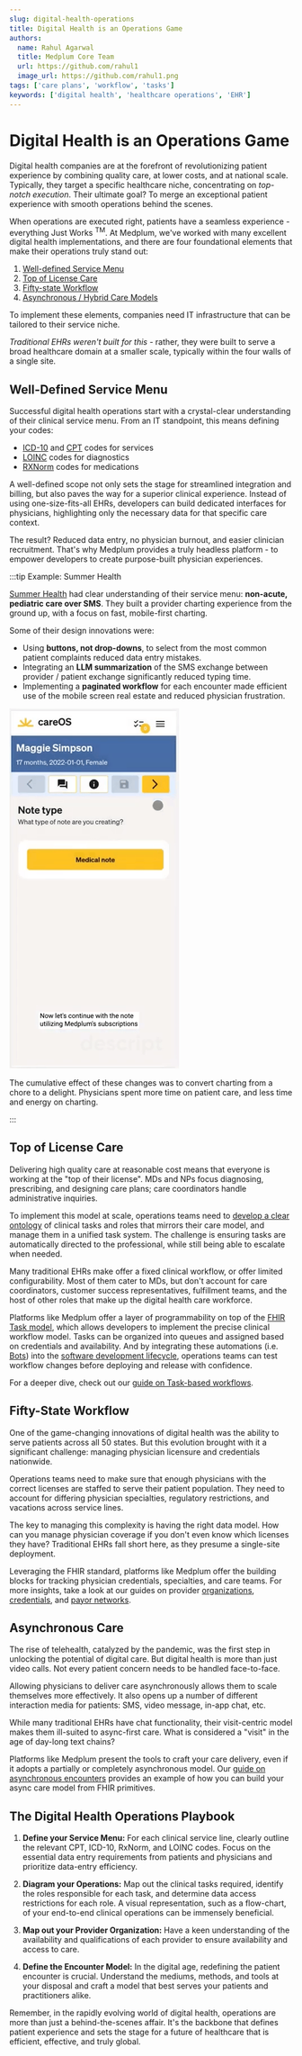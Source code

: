 ```yaml
---
slug: digital-health-operations
title: Digital Health is an Operations Game
authors:
  name: Rahul Agarwal
  title: Medplum Core Team
  url: https://github.com/rahul1
  image_url: https://github.com/rahul1.png
tags: ['care plans', 'workflow', 'tasks']
keywords: ['digital health', 'healthcare operations', 'EHR']
---
```


# Digital Health is an Operations Game

Digital health companies are at the forefront of revolutionizing patient experience by combining quality care, at lower costs, and at national scale. Typically, they target a specific healthcare niche, concentrating on _top-notch execution_. Their ultimate goal? To merge an exceptional patient experience with smooth operations behind the scenes.

When operations are executed right, patients have a seamless experience - everything Just Works <sup>TM</sup>. At Medplum, we've worked with many excellent digital health implementations, and there are four foundational elements that make their operations truly stand out:

1. [Well-defined Service Menu](#well-defined-service-menu)
2. [Top of License Care](#top-of-license-care)
3. [Fifty-state Workflow](#fifty-state-workflow)
4. [Asynchronous / Hybrid Care Models](#asynchronous-care)

To implement these elements, companies need IT infrastructure that can be tailored to their service niche.

_Traditional EHRs weren't built for this_ - rather, they were built to serve a broad healthcare domain at a smaller scale, typically within the four walls of a single site.

## Well-Defined Service Menu

Successful digital health operations start with a crystal-clear understanding of their clinical service menu. From an IT standpoint, this means defining your codes:

- [ICD-10](https://www.icd10data.com/) and [CPT](https://www.ama-assn.org/practice-management/cpt/cpt-overview-and-code-approval) codes for services
- [LOINC](/docs/careplans/loinc) codes for diagnostics
- [RXNorm](/docs/medications/medication-codes#rxnorm) codes for medications

A well-defined scope not only sets the stage for streamlined integration and billing, but also paves the way for a superior clinical experience. Instead of using one-size-fits-all EHRs, developers can build dedicated interfaces for physicians, highlighting only the necessary data for that specific care context.

The result? Reduced data entry, no physician burnout, and easier clinician recruitment. That's why Medplum provides a truly headless platform - to empower developers to create purpose-built physician experiences.

:::tip Example: Summer Health

[Summer Health](https://www.summerhealth.com/) had clear understanding of their service menu: **non-acute, pediatric care over SMS**. They built a provider charting experience from the ground up, with a focus on fast, mobile-first charting.

Some of their design innovations were:

- Using **buttons, not drop-downs**, to select from the most common patient complaints reduced data entry mistakes.
- Integrating an **LLM summarization** of the SMS exchange between provider / patient exchange significantly reduced typing time.
- Implementing a **paginated workflow** for each encounter made efficient use of the mobile screen real estate and reduced physician frustration.

![Summer Health](./summer-health-charting.gif)

The cumulative effect of these changes was to convert charting from a chore to a delight. Physicians spent more time on patient care, and less time and energy on charting.

:::

## Top of License Care

Delivering high quality care at reasonable cost means that everyone is working at the "top of their license". MDs and NPs focus diagnosing, prescribing, and designing care plans; care coordinators handle administrative inquiries.

To implement this model at scale, operations teams need to [develop a clear ontology](https://www.forbes.com/sites/sachinjain/2022/04/04/the-great-american-healthcare-labor-arbitrage/?sh=591613766133) of clinical tasks and roles that mirrors their care model, and manage them in a unified task system. The challenge is ensuring tasks are automatically directed to the professional, while still being able to escalate when needed.

Many traditional EHRs make offer a fixed clinical workflow, or offer limited configurability. Most of them cater to MDs, but don't account for care coordinators, customer success representatives, fulfillment teams, and the host of other roles that make up the digital health care workforce.

Platforms like Medplum offer a layer of programmability on top of the [FHIR Task model](/docs/careplans/tasks), which allows developers to implement the precise clinical workflow model. Tasks can be organized into queues and assigned based on credentials and availability. And by integrating these automations (i.e. [Bots](/docs/bots)) into the [software development lifecycle](/docs/bots/bots-in-production), operations teams can test workflow changes before deploying and release with confidence.

For a deeper dive, check out our [guide on Task-based workflows](/docs/careplans/tasks).

## Fifty-State Workflow

One of the game-changing innovations of digital health was the ability to serve patients across all 50 states. But this evolution brought with it a significant challenge: managing physician licensure and credentials nationwide.

Operations teams need to make sure that enough physicians with the correct licenses are staffed to serve their patient population. They need to account for differing physician specialties, regulatory restrictions, and vacations across service lines.

The key to managing this complexity is having the right data model. How can you manage physician coverage if you don't even know which licenses they have? Traditional EHRs fall short here, as they presume a single-site deployment.

Leveraging the FHIR standard, platforms like Medplum offer the building blocks for tracking physician credentials, specialties, and care teams. For more insights, take a look at our guides on provider [organizations](/docs/administration/provider-directory/provider-organizations), [credentials](/docs/administration/provider-directory/provider-credentials), and [payor networks](/docs/administration/provider-directory/provider-networks).

## Asynchronous Care

The rise of telehealth, catalyzed by the pandemic, was the first step in unlocking the potential of digital care. But digital health is more than just video calls. Not every patient concern needs to be handled face-to-face.

Allowing physicians to deliver care asynchronously allows them to scale themselves more effectively. It also opens up a number of different interaction media for patients: SMS, video message, in-app chat, etc.

While many traditional EHRs have chat functionality, their visit-centric model makes them ill-suited to async-first care. What is considered a "visit" in the age of day-long text chains?

Platforms like Medplum present the tools to craft your care delivery, even if it adopts a partially or completely asynchronous model. Our [guide on asynchronous encounters](/docs/communications/async-encounters) provides an example of how you can build your async care model from FHIR primitives.

## The Digital Health Operations Playbook

1. **Define your Service Menu:** For each clinical service line, clearly outline the relevant CPT, ICD-10, RxNorm, and LOINC codes. Focus on the essential data entry requirements from patients and physicians and prioritize data-entry efficiency.

2. **Diagram your Operations:** Map out the clinical tasks required, identify the roles responsible for each task, and determine data access restrictions for each role. A visual representation, such as a flow-chart, of your end-to-end clinical operations can be immensely beneficial.

3. **Map out your Provider Organization:** Have a keen understanding of the availability and qualifications of each provider to ensure availability and access to care.

4. **Define the Encounter Model:** In the digital age, redefining the patient encounter is crucial. Understand the mediums, methods, and tools at your disposal and craft a model that best serves your patients and practitioners alike.

Remember, in the rapidly evolving world of digital health, operations are more than just a behind-the-scenes affair. It's the backbone that defines patient experience and sets the stage for a future of healthcare that is efficient, effective, and truly global.
